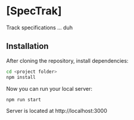 # [SpecTrak]

Track specifications ... duh

## Installation

After cloning the repository, install dependencies:
```sh
cd <project folder>
npm install
```

Now you can run your local server:
```sh
npm run start
```
Server is located at http://localhost:3000

